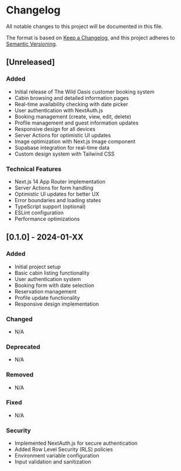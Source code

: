 # Changelog

All notable changes to this project will be documented in this file.

The format is based on [Keep a Changelog](https://keepachangelog.com/en/1.0.0/),
and this project adheres to [Semantic Versioning](https://semver.org/spec/v2.0.0.html).

## [Unreleased]

### Added
- Initial release of The Wild Oasis customer booking system
- Cabin browsing and detailed information pages
- Real-time availability checking with date picker
- User authentication with NextAuth.js
- Booking management (create, view, edit, delete)
- Profile management and guest information updates
- Responsive design for all devices
- Server Actions for optimistic UI updates
- Image optimization with Next.js Image component
- Supabase integration for real-time data
- Custom design system with Tailwind CSS

### Technical Features
- Next.js 14 App Router implementation
- Server Actions for form handling
- Optimistic UI updates for better UX
- Error boundaries and loading states
- TypeScript support (optional)
- ESLint configuration
- Performance optimizations

## [0.1.0] - 2024-01-XX

### Added
- Initial project setup
- Basic cabin listing functionality
- User authentication system
- Booking form with date selection
- Reservation management
- Profile update functionality
- Responsive design implementation

### Changed
- N/A

### Deprecated
- N/A

### Removed
- N/A

### Fixed
- N/A

### Security
- Implemented NextAuth.js for secure authentication
- Added Row Level Security (RLS) policies
- Environment variable configuration
- Input validation and sanitization
